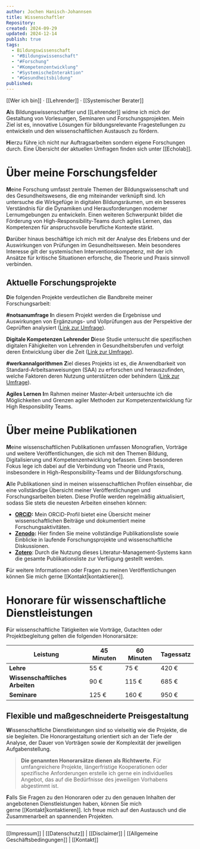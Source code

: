 ```yaml
---
author: Jochen Hanisch-Johannsen
title: Wissenschaftler
Repository: 
created: 2024-09-29
updated: 2024-12-14
publish: true
tags:
  - Bildungswissenschaft
  - "#Bildungswissenschaft"
  - "#Forschung"
  - "#Kompetenzentwicklung"
  - "#SystemischeInteraktion"
  - "#Gesundheitsbildung"
published: 
---
```


[[Wer ich bin]] · [[Lehrender]] · [[Systemischer Berater]]

**A**ls Bildungswissenschaftler und [[Lehrender]] widme ich mich der Gestaltung von Vorlesungen, Seminaren und Forschungsprojekten. Mein Ziel ist es, innovative Lösungen für bildungsrelevante Fragestellungen zu entwickeln und den wissenschaftlichen Austausch zu fördern.

**H**ierzu führe ich nicht nur Auftragsarbeiten sondern eigene Forschungen durch. Eine Übersicht der aktuellen Umfragen finden sich unter [[Echolab]].

# Über meine Forschungsfelder  

**M**eine Forschung umfasst zentrale Themen der Bildungswissenschaft und des Gesundheitswesens, die eng miteinander verknüpft sind. Ich untersuche die Wirkgefüge in digitalen Bildungsräumen, um ein besseres Verständnis für die Dynamiken und Herausforderungen moderner Lernumgebungen zu entwickeln. Einen weiteren Schwerpunkt bildet die Förderung von High-Responsibility-Teams durch agiles Lernen, das Kompetenzen für anspruchsvolle berufliche Kontexte stärkt.  

**D**arüber hinaus beschäftige ich mich mit der Analyse des Erlebens und der Auswirkungen von Prüfungen im Gesundheitswesen. Mein besonderes Interesse gilt der systemischen Interventionskompetenz, mit der ich Ansätze für kritische Situationen erforsche, die Theorie und Praxis sinnvoll verbinden.  

## Aktuelle Forschungsprojekte  

**D**ie folgenden Projekte verdeutlichen die Bandbreite meiner Forschungsarbeit:  

**#notsanumfrage**
**I**n diesem Projekt werden die Ergebnisse und Auswirkungen von Ergänzungs- und Vollprüfungen aus der Perspektive der Geprüften analysiert ([Link zur Umfrage](https://web.umfrageonline.com/s/NotSan_Pruefungen)).

**Digitale Kompetenzen Lehrender**
**D**iese Studie untersucht die spezifischen digitalen Fähigkeiten von Lehrenden in Gesundheitsberufen und verfolgt deren Entwicklung über die Zeit ([Link zur Umfrage](https://web.umfrageonline.com/s/digitale-kompetenzen-gesundheitsberufe)).

**#werkannalgorithmen**
**Z**iel dieses Projekts ist es, die Anwendbarkeit von Standard-Arbeitsanweisungen (SAA) zu erforschen und herauszufinden, welche Faktoren deren Nutzung unterstützen oder behindern ([Link zur Umfrage](https://web.umfrageonline.com/s/saa)).

**Agiles Lernen**
**I**m Rahmen meiner Master-Arbeit untersuchte ich die Möglichkeiten und Grenzen agiler Methoden zur Kompetenzentwicklung für High Responsibility Teams.  

# Über meine Publikationen  

**M**eine wissenschaftlichen Publikationen umfassen Monografien, Vorträge und weitere Veröffentlichungen, die sich mit den Themen Bildung, Digitalisierung und Kompetenzentwicklung befassen. Einen besonderen Fokus lege ich dabei auf die Verbindung von Theorie und Praxis, insbesondere in High-Responsibility-Teams und der Bildungsforschung.

**A**lle Publikationen sind in meinen wissenschaftlichen Profilen einsehbar, die eine vollständige Übersicht meiner Veröffentlichungen und Forschungsarbeiten bieten. Diese Profile werden regelmäßig aktualisiert, sodass Sie stets die neuesten Arbeiten einsehen können:  

-  **[ORCiD](https://orcid.org/0000-0001-7474-0894):** Mein ORCiD-Profil bietet eine Übersicht meiner wissenschaftlichen Beiträge und dokumentiert meine Forschungsaktivitäten.
- **[Zenodo](https://zenodo.org/search?q=%22Hanisch-Johannsen%22&l=list&p=1&s=10&sort=bestmatch):** Hier finden Sie meine vollständige Publikationsliste sowie Einblicke in laufende Forschungsprojekte und wissenschaftliche Diskussionen.
- **[Zotero](https://www.zotero.org/jochen-hanisch)**: Durch die Nutzung dieses Literatur-Management-Systems kann die gesamte Publikationsliste zur Verfügung gestellt werden.

**F**ür weitere Informationen oder Fragen zu meinen Veröffentlichungen können Sie mich gerne [[Kontakt|kontaktieren]].

# Honorare für wissenschaftliche Dienstleistungen

**F**ür wissenschaftliche Tätigkeiten wie Vorträge, Gutachten oder Projektbegleitung gelten die folgenden Honorarsätze:

| **Leistung**                    | **45 Minuten** | **60 Minuten** | **Tagessatz** |
| ------------------------------- | -------------- | -------------- | ------------- |
| **Lehre**                       | 55 €           | 75 €           | 420 €         |
| **Wissenschaftliches Arbeiten** | 90 €           | 115 €          | 685 €         |
| **Seminare**                    | 125 €          | 160 €          | 950 €         |
## Flexible und maßgeschneiderte Preisgestaltung

**W**issenschaftliche Dienstleistungen sind so vielseitig wie die Projekte, die sie begleiten. Die Honorargestaltung orientiert sich an der Tiefe der Analyse, der Dauer von Vorträgen sowie der Komplexität der jeweiligen Aufgabenstellung.

>**Die genannten Honorarsätze dienen als Richtwerte.**
**F**ür umfangreichere Projekte, längerfristige Kooperationen oder spezifische Anforderungen erstelle ich gerne ein individuelles Angebot, das auf die Bedürfnisse des jeweiligen Vorhabens abgestimmt ist.

**F**alls Sie Fragen zu den Honoraren oder zu den genauen Inhalten der angebotenen Dienstleistungen haben, können Sie mich gerne [[Kontakt|kontaktieren]]. Ich freue mich auf den Austausch und die Zusammenarbeit an spannenden Projekten.

---

[[Impressum]] | [[Datenschutz]] | [[Disclaimer]] | [[Allgemeine Geschäftsbedingungen]] | [[Kontakt]]
